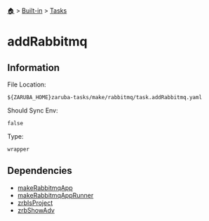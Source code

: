 <!--startTocHeader-->
[🏠](../../README.md) > [Built-in](../README.md) > [Tasks](README.md)
# addRabbitmq
<!--endTocHeader-->


## Information

File Location:

    ${ZARUBA_HOME}zaruba-tasks/make/rabbitmq/task.addRabbitmq.yaml

Should Sync Env:

    false

Type:

    wrapper


## Dependencies

- [makeRabbitmqApp](make-rabbitmq-app.md)
- [makeRabbitmqAppRunner](make-rabbitmq-app-runner.md)
- [zrbIsProject](zrb-is-project.md)
- [zrbShowAdv](zrb-show-adv.md)



<!--startTocSubtopic-->

<!--endTocSubtopic-->